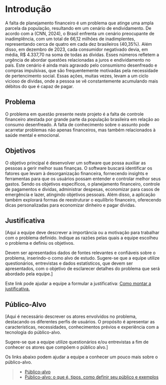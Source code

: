 # Introdução

A falta de planejamento financeiro é um problema que atinge uma ampla parcela da população, resultando em um cenário de endividamento. 
De acordo com a (CNN, 2024), o Brasil enfrenta um cenário preocupante de inadimplência, com um total de 66,12 milhões de inadimplentes, representando cerca de quatro em cada dez brasileiros (40,35%). Além disso, em dezembro de 2023, cada consumidor negativado devia, em média, R$ 4.337,70 na soma de todas as dívidas. Esses números refletem a urgência de abordar questões relacionadas a juros e endividamento no país. Este cenário é ainda mais agravado pelo consumismo desenfreado e compras impulsivas, que são frequentemente motivadas pela necessidade de pertencimento social. 
Essas ações, muitas vezes, levam a um ciclo vicioso de dívidas, onde a pessoa se vê constantemente acumulando mais débitos do que é capaz de pagar.

## Problema
O problema em questão presente neste projeto é a falta de controle financeiro atestada por grande parte da população brasileira em relação ao consumo desenfreado. A falta de conhecimento sobre o assunto pode acarretar problemas não apenas financeiros, mas também relacionados à saúde mental e emocional.




## Objetivos
O objetivo principal é desenvolver um software que possa auxiliar as pessoas a gerir melhor suas finanças. 
O software buscará identificar os fatores que levam à desorganização financeira, fornecendo insights e ferramentas para que os usuários possam entender e controlar melhor seus gastos. 
Sendo os objetivos específicos, o planejamento financeiro, controle de pagamentos e dividas, administrar despesas, economizar para casos de emergência e lazer, atingindo objetivos pessoais. 
Além disso, a aplicação também explorará formas de reestruturar o equilíbrio financeiro, oferecendo dicas personalizadas para economizar dinheiro e pagar dívidas. 


## Justificativa

[Aqui a equipe deve descrever a importância ou a motivação para trabalhar com o problema definido. Indique as razões pelas quais a equipe escolheu o problema e definiu os objetivos.

Devem ser apresentados dados de fontes relevantes e confiáveis sobre o problema, inserindo-o como alvo de estudo. Sugere-se que a equipe utilize questionários, entrevistas e dados estatísticos, que devem ser apresentados, com o objetivo de esclarecer detalhes do problema que será abordado pela equipe.]

Este link pode ajudar a equipe a formular a justificativa: [Como montar a justificativa.](https://guiadamonografia.com.br/como-montar-justificativa-do-tcc/)

## Público-Alvo

[Aqui é necessário descrever os atores envolvidos no problema, destacando os diferentes perfis de usuários. O propósito é apresentar as características, necessidades, conhecimentos prévios e experiência com a tecnologia do público-alvo.

Sugere-se que a equipe utilize questionários e/ou entrevistas a fim de conhecer os atores que compõem o público alvo.]

Os links abaixo podem ajudar a equipe a conhecer um pouco mais sobre o público-alvo. 

> - [Público-alvo](https://blog.hotmart.com/pt-br/publico-alvo/)
> - [Público-alvo: o que é, tipos, como definir seu público e exemplos](https://klickpages.com.br/blog/publico-alvo-o-que-e/)

